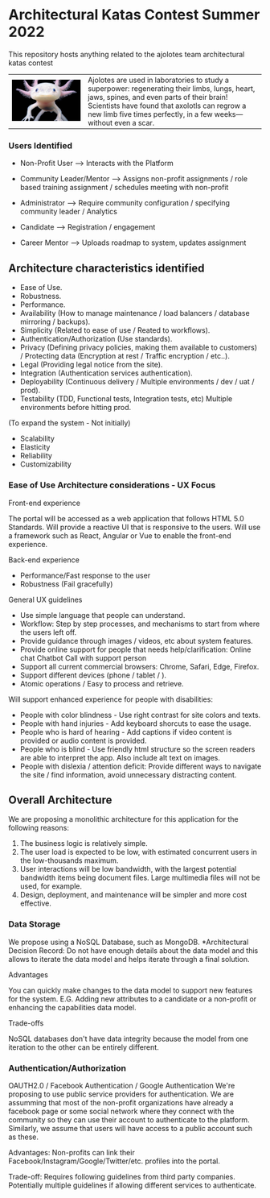 # Architectural Katas Contest Summer 2022
This repository hosts anything related to the ajolotes team architectural katas contest
<table>
<tr>
<td width="30%">
<img src="axolotl.jpg" alt="axolotl, our team´s mascot" width="200"/>
</td>
<td>
Ajolotes are used in laboratories to study a superpower: regenerating their limbs, lungs, heart, jaws, spines, and even parts of their brain! Scientists have found that axolotls can regrow a new limb five times perfectly, in a few weeks—without even a scar.
</td>
</tr>
</table>

### Users Identified

* Non-Profit User --> Interacts with the Platform
* Community Leader/Mentor --> Assigns non-profit assignments / role based training assignment / schedules meeting with non-profit

* Administrator --> Require community configuration / specifying community leader / Analytics
* Candidate --> Registration / engagement
* Career Mentor --> Uploads roadmap to system, updates assignment

## Architecture characteristics identified

- Ease of Use.
- Robustness.
- Performance.
- Availability (How to manage maintenance / load balancers / database mirroring / backups).
- Simplicity (Related to ease of use / Reated to workflows).
- Authentication/Authorization (Use standards).
- Privacy (Defining privacy policies, making them available to customers) / Protecting data (Encryption at rest / Traffic encryption / etc..).
- Legal (Providing legal notice from the site).
- Integration (Authentication services authentication).
- Deployability (Continuous delivery / Multiple environments / dev / uat / prod).
- Testability (TDD, Functional tests, Integration tests, etc) Multiple environments before hitting prod.

(To expand the system - Not initially)
- Scalability 
- Elasticity
- Reliability
- Customizability 


### Ease of Use Architecture considerations - UX Focus

Front-end experience

The portal will be accessed as a web application that follows HTML 5.0 Standards. Will provide a reactive UI that is responsive to the users. Will use a framework such as React, Angular or Vue to enable the front-end experience.



Back-end experience

- Performance/Fast response to the user
- Robustness (Fail gracefully)


General UX guidelines

* Use simple language that people can understand.
* Workflow: Step by step processes, and mechanisms to start from where the users left off.
* Provide guidance through images / videos, etc about system features.
* Provide online support for people that needs help/clarification:
        Online chat
        Chatbot
        Call with support person
* Support all current commercial browsers: Chrome, Safari, Edge, Firefox.
* Support different devices (phone / tablet / ).
* Atomic operations / Easy to process and retrieve.


 Will support enhanced experience for people with disabilities:
* People with color blindness - Use right contrast for site colors and texts.
* People with hand injuries - Add keyboard shorcuts to ease the usage.
* People who is hard of hearing - Add captions if video content is provided or audio content is provided.
* People who is blind - Use friendly html structure so the screen readers are able to interpret the app. Also include alt text on images. 
* People with dislexia / attention deficit: Provide different ways to navigate the site / find information, avoid unnecessary distracting content.


## Overall Architecture

We are proposing a monolithic architecture for this application for the following reasons:
1. The business logic is relatively simple. 
2. The user load is expected to be low, with estimated concurrent users in the low-thousands maximum.
3. User interactions will be low bandwidth, with the largest potential bandwidth items being document files. Large multimedia files will not be used, for example.
4. Design, deployment, and maintenance will be simpler and more cost effective.

### Data Storage

We propose using a NoSQL Database, such as MongoDB. 
*Architectural Decision Record: Do not have enough details about the data model and this allows to iterate the data model and helps iterate through a final solution. 

Advantages

You can quickly make changes to the data model to support new features for the system. E.G. Adding new attributes to a candidate or a non-profit or enhancing the capabilities data model.


Trade-offs

NoSQL databases don't have data integrity because the model from one iteration to the other can be entirely different.


### Authentication/Authorization

OAUTH2.0 / Facebook Authentication / Google Authentication
We're proposing to use public service providers for authentication. We are assumming that most of the non-profit organizations have already a facebook page or some social network where they connect with the community so they can use their account to authenticate to the platform. Similarly, we assume that users will have access to a public account such as these.

Advantages: Non-profits can link their Facebook/Instagram/Google/Twitter/etc. profiles into the portal.

Trade-off: Requires following guidelines from third party companies. Potentially multiple guidelines if allowing different services to authenticate.

